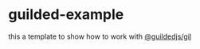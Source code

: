 # guilded-example

this a template to show how to work with [@guildedjs/gil](https://www.npmjs.com/package/@guildedjs/gil)
